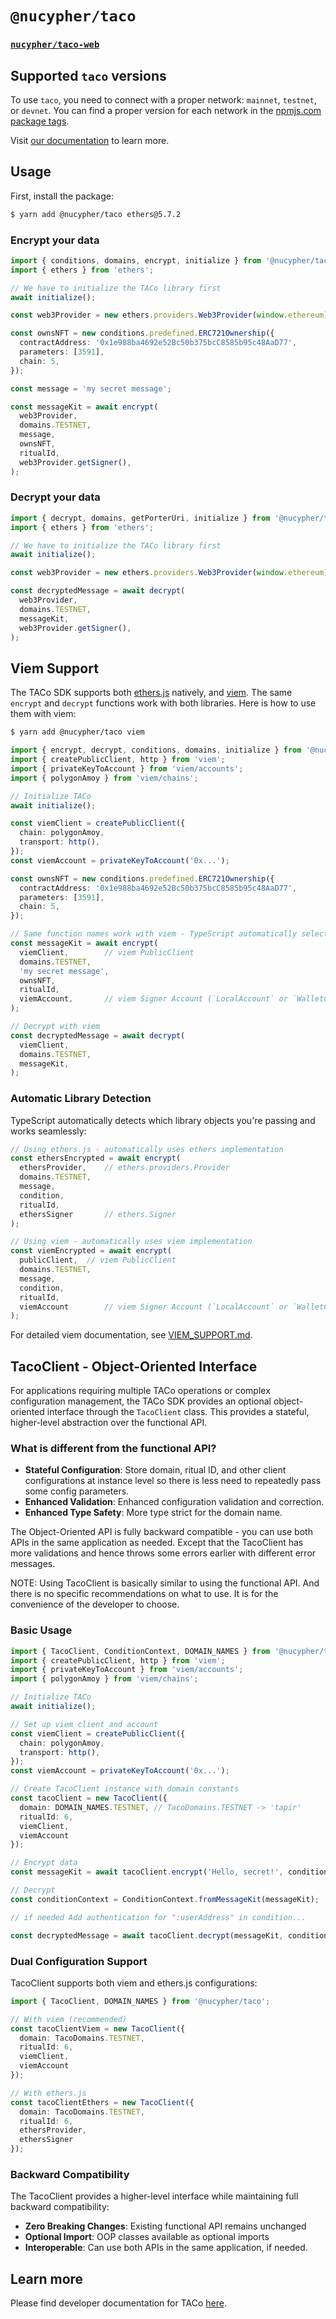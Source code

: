 # `@nucypher/taco`

### [`nucypher/taco-web`](../../README.md)

## Supported `taco` versions

To use `taco`, you need to connect with a proper network: `mainnet`, `testnet`, or `devnet`. You can find a proper version for each network in the [npmjs.com package tags](https://www.npmjs.com/package/@nucypher/taco?activeTab=versions).

Visit [our documentation](https://docs.taco.build/taco-integration/) to learn more.

## Usage

First, install the package:

```bash
$ yarn add @nucypher/taco ethers@5.7.2
```

### Encrypt your data

```typescript
import { conditions, domains, encrypt, initialize } from '@nucypher/taco';
import { ethers } from 'ethers';

// We have to initialize the TACo library first
await initialize();

const web3Provider = new ethers.providers.Web3Provider(window.ethereum);

const ownsNFT = new conditions.predefined.ERC721Ownership({
  contractAddress: '0x1e988ba4692e52Bc50b375bcC8585b95c48AaD77',
  parameters: [3591],
  chain: 5,
});

const message = 'my secret message';

const messageKit = await encrypt(
  web3Provider,
  domains.TESTNET,
  message,
  ownsNFT,
  ritualId,
  web3Provider.getSigner(),
);
```

### Decrypt your data

```typescript
import { decrypt, domains, getPorterUri, initialize } from '@nucypher/taco';
import { ethers } from 'ethers';

// We have to initialize the TACo library first
await initialize();

const web3Provider = new ethers.providers.Web3Provider(window.ethereum);

const decryptedMessage = await decrypt(
  web3Provider,
  domains.TESTNET,
  messageKit,
  web3Provider.getSigner(),
);
```

## Viem Support

The TACo SDK supports both [ethers.js](https://docs.ethers.org/) natively, and [viem](https://viem.sh). The same `encrypt` and `decrypt` functions work with both libraries. Here is how to use them with viem:

```bash
$ yarn add @nucypher/taco viem
```

```typescript
import { encrypt, decrypt, conditions, domains, initialize } from '@nucypher/taco';
import { createPublicClient, http } from 'viem';
import { privateKeyToAccount } from 'viem/accounts';
import { polygonAmoy } from 'viem/chains';

// Initialize TACo
await initialize();

const viemClient = createPublicClient({
  chain: polygonAmoy,
  transport: http(),
});
const viemAccount = privateKeyToAccount('0x...');

const ownsNFT = new conditions.predefined.ERC721Ownership({
  contractAddress: '0x1e988ba4692e52Bc50b375bcC8585b95c48AaD77',
  parameters: [3591],
  chain: 5,
});

// Same function names work with viem - TypeScript automatically selects the right overload
const messageKit = await encrypt(
  viemClient,        // viem PublicClient
  domains.TESTNET,
  'my secret message',
  ownsNFT,
  ritualId,
  viemAccount,       // viem Signer Account (`LocalAccount` or `WalletClient`)
);

// Decrypt with viem
const decryptedMessage = await decrypt(
  viemClient,
  domains.TESTNET,
  messageKit,
);
```

### Automatic Library Detection

TypeScript automatically detects which library objects you're passing and works seamlessly:

```typescript
// Using ethers.js - automatically uses ethers implementation
const ethersEncrypted = await encrypt(
  ethersProvider,    // ethers.providers.Provider
  domains.TESTNET,
  message,
  condition,
  ritualId,
  ethersSigner       // ethers.Signer
);

// Using viem - automatically uses viem implementation  
const viemEncrypted = await encrypt(
  publicClient,  // viem PublicClient
  domains.TESTNET,
  message,
  condition,
  ritualId,
  viemAccount        // viem Signer Account (`LocalAccount` or `WalletClient`)
);
```

For detailed viem documentation, see [VIEM_SUPPORT.md](./VIEM_SUPPORT.md).

## TacoClient - Object-Oriented Interface

For applications requiring multiple TACo operations or complex configuration management, the TACo SDK provides an optional object-oriented interface through the `TacoClient` class. This provides a stateful, higher-level abstraction over the functional API.

### What is different from the functional API?

- **Stateful Configuration**: Store domain, ritual ID, and other client configurations at instance level so there is less need to repeatedly pass some config parameters.
- **Enhanced Validation**: Enhanced configuration validation and correction.
- **Enhanced Type Safety**: More type strict for the domain name.

The Object-Oriented API is fully backward compatible - you can use both APIs in
the same application as needed. Except that the TacoClient has more validations
and hence throws some errors earlier with different error messages.

NOTE: Using TacoClient is basically similar to using the functional API. And there is no
specific recommendations on what to use. It is for the convenience of the
developer to choose.

### Basic Usage

```typescript
import { TacoClient, ConditionContext, DOMAIN_NAMES } from '@nucypher/taco';
import { createPublicClient, http } from 'viem';
import { privateKeyToAccount } from 'viem/accounts';
import { polygonAmoy } from 'viem/chains';

// Initialize TACo
await initialize();

// Set up viem client and account
const viemClient = createPublicClient({
  chain: polygonAmoy,
  transport: http(),
});
const viemAccount = privateKeyToAccount('0x...');

// Create TacoClient instance with domain constants
const tacoClient = new TacoClient({
  domain: DOMAIN_NAMES.TESTNET, // TacoDomains.TESTNET -> 'tapir'
  ritualId: 6,
  viemClient,
  viemAccount
});

// Encrypt data
const messageKit = await tacoClient.encrypt('Hello, secret!', condition);

// Decrypt
const conditionContext = ConditionContext.fromMessageKit(messageKit);

// if needed Add authentication for ":userAddress" in condition...

const decryptedMessage = await tacoClient.decrypt(messageKit, conditionContext);
```

### Dual Configuration Support

TacoClient supports both viem and ethers.js configurations:

```typescript
import { TacoClient, DOMAIN_NAMES } from '@nucypher/taco';

// With viem (recommended)
const tacoClientViem = new TacoClient({
  domain: TacoDomains.TESTNET,
  ritualId: 6,
  viemClient,
  viemAccount
});

// With ethers.js
const tacoClientEthers = new TacoClient({
  domain: TacoDomains.TESTNET,
  ritualId: 6,
  ethersProvider,
  ethersSigner
});
```

### Backward Compatibility

The TacoClient provides a higher-level interface while maintaining full backward compatibility:

- **Zero Breaking Changes**: Existing functional API remains unchanged
- **Optional Import**: OOP classes available as optional imports
- **Interoperable**: Can use both APIs in the same application, if needed.

## Learn more

Please find developer documentation for
TACo [here](https://docs.taco.build/).
